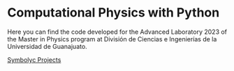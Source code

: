 # Computational Physics with Python

Here you can find the code developed for the Advanced Laboratory 2023 of the Master in Physics program at División de Ciencias e Ingenierías de la Universidad de Guanajuato.

[Symbolyc Projects](https://github.com/Vaquera-Araujo/LabAv2023/blob/main/Symbolic%20Projects/readme.md)

